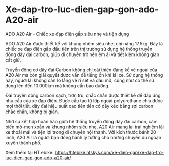 # Xe-dap-tro-luc-dien-gap-gon-ado-A20-air
ADO A20 Air - Chiếc xe đạp điện gấp siêu nhẹ và tiện dụng

ADO A20 Air được thiết kế với khung nhôm siêu nhẹ, chỉ nặng 17.5kg. Đây là chiếc xe đạp điện gấp đầu tiên trên thị trường sử dụng hệ thống truyền động dây đai carbon, giúp di chuyển trở nên êm ái và tiết kiệm không gian cất giữ.

Truyền động cơ dây đai Carbon không chỉ cải thiện đáng kể vẻ ngoài của A20 Air mà còn giải quyết được vấn đề tiếng ồn khi lái xe. Sử dụng hệ thống này, người lái không cần lo lắng về rỉ sét và dầu mỡ, cũng như có thể sử dụng lên đến 10.000km mà không cần bảo dưỡng.

Đai truyền động carbon sạch, trơn tru, chắc chắn được thiết kế để đáp ứng nhu cầu của xe đạp điện. Được cấu tạo từ lớp ngoài polyurethane chịu được mọi thời tiết, dây đai hiệu suất cao tiên tiến có dây kéo bằng sợi carbon chắc chắn, không bị giãn.

Nhờ sự kết hợp hoàn hảo giữa hệ thống truyền động dây đai carbon, cảm biến mô-men xoắn và khung nhôm siêu nhẹ, A20 Air mang lại trải nghiệm lái xe thoải mái và tiện lợi trong di chuyển nội thành. Với kích thước bánh 20 inch, A20 Air là người bạn đồng hành lý tưởng cho những chuyến du ngoạn xuyên thành phố.

Xem thêm tại HT ebike: https://htebike.htskys.com/xe-dien-gap/xe-dap-tro-luc-dien-gap-gon-ado-a20-air/

